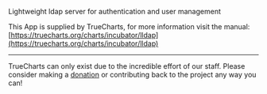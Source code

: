 Lightweight ldap server for authentication and user management

This App is supplied by TrueCharts, for more information visit the manual: [https://truecharts.org/charts/incubator/lldap](https://truecharts.org/charts/incubator/lldap)

---

TrueCharts can only exist due to the incredible effort of our staff.
Please consider making a [donation](https://truecharts.org/sponsor) or contributing back to the project any way you can!
